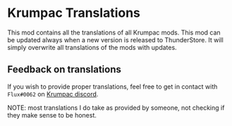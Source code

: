 # Krumpac Translations

This mod contains all the translations of all Krumpac mods. This mod can be updated always when a new version is released to ThunderStore. It will simply overwrite all translations of the mods with updates.

## Feedback on translations

If you wish to provide proper translations, feel free to get in contact with `Flux#0062` on [Krumpac discord](https://discord.gg/DbtX6SPh). 

NOTE: most translations I do take as provided by someone, not checking if they make sense to be honest.
